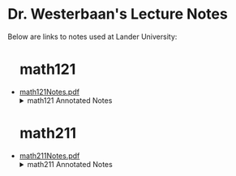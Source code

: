 <h1>Dr. Westerbaan's Lecture Notes</h1>

Below are links to notes used at Lander University:

<ul>
<h1> math121 </h1>

<li><a href="https://github.com/pwesterbaan/lander_lecture_notes/raw/main/math121Notes.pdf" target="_blank">math121Notes.pdf</a></li>

<details name="annotated_notes">
  <summary>math121 Annotated Notes</summary>

<ul>
<li><a href="https://github.com/pwesterbaan/lander_lecture_notes/raw/main/math121_NoteKeys/annotated_notes/mathApp_harshbarger_1p1_annotated.pdf">mathApp_harshbarger_1p1_annotated.pdf</a></li>

<li><a href="https://github.com/pwesterbaan/lander_lecture_notes/raw/main/math121_NoteKeys/annotated_notes/mathApp_harshbarger_1p3_annotated.pdf">mathApp_harshbarger_1p3_annotated.pdf</a></li>

<li><a href="https://github.com/pwesterbaan/lander_lecture_notes/raw/main/math121_NoteKeys/annotated_notes/mathApp_harshbarger_1p4_annotated.pdf">mathApp_harshbarger_1p4_annotated.pdf</a></li>

<li><a href="https://github.com/pwesterbaan/lander_lecture_notes/raw/main/math121_NoteKeys/annotated_notes/mathApp_harshbarger_1p5_annotated.pdf">mathApp_harshbarger_1p5_annotated.pdf</a></li>

<li><a href="https://github.com/pwesterbaan/lander_lecture_notes/raw/main/math121_NoteKeys/annotated_notes/mathApp_harshbarger_1p6_annotated.pdf">mathApp_harshbarger_1p6_annotated.pdf</a></li>

<li><a href="https://github.com/pwesterbaan/lander_lecture_notes/raw/main/math121_NoteKeys/annotated_notes/mathApp_harshbarger_4p1_annotated.pdf">mathApp_harshbarger_4p1_annotated.pdf</a></li>

<li><a href="https://github.com/pwesterbaan/lander_lecture_notes/raw/main/math121_NoteKeys/annotated_notes/mathApp_harshbarger_4p2_annotated.pdf">mathApp_harshbarger_4p2_annotated.pdf</a></li>

<li><a href="https://github.com/pwesterbaan/lander_lecture_notes/raw/main/math121_NoteKeys/annotated_notes/mathApp_harshbarger_5p1_annotated.pdf">mathApp_harshbarger_5p1_annotated.pdf</a></li>

<li><a href="https://github.com/pwesterbaan/lander_lecture_notes/raw/main/math121_NoteKeys/annotated_notes/mathApp_harshbarger_5p2_annotated.pdf">mathApp_harshbarger_5p2_annotated.pdf</a></li>

</ul>
</details>


<h1> math211 </h1>

<li><a href="https://github.com/pwesterbaan/lander_lecture_notes/raw/main/math211Notes.pdf" target="_blank">math211Notes.pdf</a></li>

<details name="annotated_notes">
  <summary>math211 Annotated Notes</summary>

<ul>
<li><a href="https://github.com/pwesterbaan/lander_lecture_notes/raw/main/math211_NoteKeys/annotated_notes/math211Notes_1p1_annotated.pdf">math211Notes_1p1_annotated.pdf</a></li>

<li><a href="https://github.com/pwesterbaan/lander_lecture_notes/raw/main/math211_NoteKeys/annotated_notes/math211Notes_1p2_1p4_1p5_annotated.pdf">math211Notes_1p2_1p4_1p5_annotated.pdf</a></li>

<li><a href="https://github.com/pwesterbaan/lander_lecture_notes/raw/main/math211_NoteKeys/annotated_notes/math211Notes_2p1_2p2_2p3_annotated.pdf">math211Notes_2p1_2p2_2p3_annotated.pdf</a></li>

<li><a href="https://github.com/pwesterbaan/lander_lecture_notes/raw/main/math211_NoteKeys/annotated_notes/math211Notes_2p4_2p5_annotated.pdf">math211Notes_2p4_2p5_annotated.pdf</a></li>

<li><a href="https://github.com/pwesterbaan/lander_lecture_notes/raw/main/math211_NoteKeys/annotated_notes/math211Notes_3p1_annotated.pdf">math211Notes_3p1_annotated.pdf</a></li>

<li><a href="https://github.com/pwesterbaan/lander_lecture_notes/raw/main/math211_NoteKeys/annotated_notes/math211Notes_3p2_3p3_annotated.pdf">math211Notes_3p2_3p3_annotated.pdf</a></li>

<li><a href="https://github.com/pwesterbaan/lander_lecture_notes/raw/main/math211_NoteKeys/annotated_notes/math211Notes_3p4_3p5_annotated.pdf">math211Notes_3p4_3p5_annotated.pdf</a></li>

<li><a href="https://github.com/pwesterbaan/lander_lecture_notes/raw/main/math211_NoteKeys/annotated_notes/math211Notes_4p1_4p2_annotated.pdf">math211Notes_4p1_4p2_annotated.pdf</a></li>

<li><a href="https://github.com/pwesterbaan/lander_lecture_notes/raw/main/math211_NoteKeys/annotated_notes/math211Notes_4p3_4p4_annotated.pdf">math211Notes_4p3_4p4_annotated.pdf</a></li>

<li><a href="https://github.com/pwesterbaan/lander_lecture_notes/raw/main/math211_NoteKeys/annotated_notes/math211Notes_6p1_6p2_annotated.pdf">math211Notes_6p1_6p2_annotated.pdf</a></li>

<li><a href="https://github.com/pwesterbaan/lander_lecture_notes/raw/main/math211_NoteKeys/annotated_notes/math211Notes_7p1_7p2_7p3_annotated.pdf">math211Notes_7p1_7p2_7p3_annotated.pdf</a></li>

</ul>
</details>


</ul>